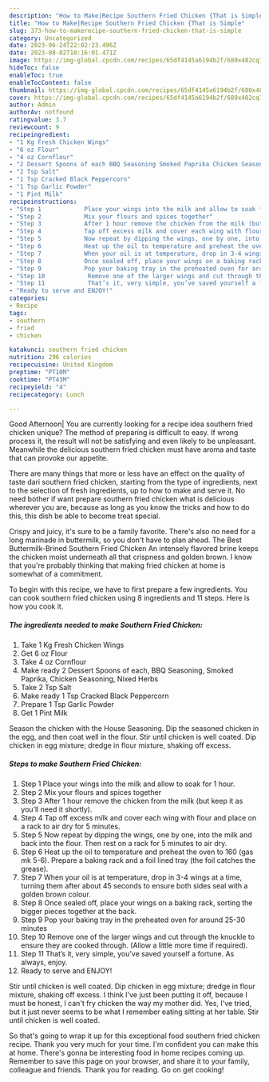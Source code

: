 ```yaml
---
description: "How to Make|Recipe Southern Fried Chicken {That is Simple"
title: "How to Make|Recipe Southern Fried Chicken {That is Simple"
slug: 373-how-to-makerecipe-southern-fried-chicken-that-is-simple
category: Uncategorized
date: 2023-06-24T22:02:23.496Z
date: 2023-08-02T10:16:01.471Z
image: https://img-global.cpcdn.com/recipes/65df4145a6194b2f/680x482cq70/southern-fried-chicken-recipe-main-photo.jpg
hideToc: false
enableToc: true
enableTocContent: false
thumbnail: https://img-global.cpcdn.com/recipes/65df4145a6194b2f/680x482cq70/southern-fried-chicken-recipe-main-photo.jpg
cover: https://img-global.cpcdn.com/recipes/65df4145a6194b2f/680x482cq70/southern-fried-chicken-recipe-main-photo.jpg
author: Admin
authorAv: notfound
ratingvalue: 3.7
reviewcount: 9
recipeingredient:
- "1 Kg Fresh Chicken Wings"
- "6 oz Flour"
- "4 oz Cornflour"
- "2 Dessert Spoons of each BBQ Seasoning Smoked Paprika Chicken Seasoning Nixed Herbs"
- "2 Tsp Salt"
- "1 Tsp Cracked Black Peppercorn"
- "1 Tsp Garlic Powder"
- "1 Pint Milk"
recipeinstructions:
- "Step 1            Place your wings into the milk and allow to soak for 1 hour."
- "Step 2            Mix your flours and spices together"
- "Step 3            After 1 hour remove the chicken from the milk (but keep it as you’ll need it shortly)."
- "Step 4            Tap off excess milk and cover each wing with flour and place on a rack to air dry for 5 minutes."
- "Step 5            Now repeat by dipping the wings, one by one, into the milk and back into the flour. Then rest on a rack for 5 minutes to air dry."
- "Step 6            Heat up the oil to temperature and preheat the oven to 160 (gas mk 5-6). Prepare a baking rack and a foil lined tray (the foil catches the grease)."
- "Step 7            When your oil is at temperature, drop in 3-4 wings at a time, turning them after about 45 seconds to ensure both sides seal with a golden brown colour."
- "Step 8            Once sealed off, place your wings on a baking rack, sorting the bigger pieces together at the back."
- "Step 9            Pop your baking tray in the preheated oven for around 25-30 minutes"
- "Step 10            Remove one of the larger wings and cut through the knuckle to ensure they are cooked through. (Allow a little more time if required)."
- "Step 11            That’s it, very simple, you’ve saved yourself a fortune. As always, enjoy."
- "Ready to serve and ENJOY!"
categories:
- Recipe
tags:
- southern
- fried
- chicken

katakunci: southern fried chicken 
nutrition: 296 calories
recipecuisine: United Kingdom
preptime: "PT10M"
cooktime: "PT43M"
recipeyield: "4"
recipecategory: Lunch

---
```



Good Afternoon| You are currently looking for a recipe idea southern fried chicken unique? The method of preparing is difficult to easy. If wrong process it, the result will not be satisfying and even likely to be unpleasant. Meanwhile the delicious southern fried chicken must have aroma and taste that can provoke our appetite.






There are many things that more or less have an effect on the quality of taste dari southern fried chicken, starting from the type of ingredients, next to the selection of fresh ingredients, up to how to make and serve it. No need bother if want prepare southern fried chicken what is delicious wherever you are, because as long as you know the tricks and how to do this, this dish be able to become treat  special.


Crispy and juicy, it&#39;s sure to be a family favorite. There&#39;s also no need for a long marinade in buttermilk, so you don&#39;t have to plan ahead. The Best Buttermilk-Brined Southern Fried Chicken An intensely flavored brine keeps the chicken moist underneath all that crispness and golden brown. I know that you&#39;re probably thinking that making fried chicken at home is somewhat of a commitment.


To begin with this recipe, we have to first prepare a few ingredients. You can cook southern fried chicken using 8 ingredients and 11 steps. Here is how you cook it.

<!--inarticleads1-->

##### The ingredients needed to make Southern Fried Chicken:

1. Take 1 Kg Fresh Chicken Wings
1. Get 6 oz Flour
1. Take 4 oz Cornflour
1. Make ready 2 Dessert Spoons of each, BBQ Seasoning, Smoked Paprika, Chicken Seasoning, Nixed Herbs
1. Take 2 Tsp Salt
1. Make ready 1 Tsp Cracked Black Peppercorn
1. Prepare 1 Tsp Garlic Powder
1. Get 1 Pint Milk


Season the chicken with the House Seasoning. Dip the seasoned chicken in the egg, and then coat well in the flour. Stir until chicken is well coated. Dip chicken in egg mixture; dredge in flour mixture, shaking off excess. 

<!--inarticleads2-->

##### Steps to make Southern Fried Chicken:

1. Step 1            Place your wings into the milk and allow to soak for 1 hour.
1. Step 2            Mix your flours and spices together
1. Step 3            After 1 hour remove the chicken from the milk (but keep it as you’ll need it shortly).
1. Step 4            Tap off excess milk and cover each wing with flour and place on a rack to air dry for 5 minutes.
1. Step 5            Now repeat by dipping the wings, one by one, into the milk and back into the flour. Then rest on a rack for 5 minutes to air dry.
1. Step 6            Heat up the oil to temperature and preheat the oven to 160 (gas mk 5-6). Prepare a baking rack and a foil lined tray (the foil catches the grease).
1. Step 7            When your oil is at temperature, drop in 3-4 wings at a time, turning them after about 45 seconds to ensure both sides seal with a golden brown colour.
1. Step 8            Once sealed off, place your wings on a baking rack, sorting the bigger pieces together at the back.
1. Step 9            Pop your baking tray in the preheated oven for around 25-30 minutes
1. Step 10            Remove one of the larger wings and cut through the knuckle to ensure they are cooked through. (Allow a little more time if required).
1. Step 11            That’s it, very simple, you’ve saved yourself a fortune. As always, enjoy.
1. Ready to serve and ENJOY!

Stir until chicken is well coated. Dip chicken in egg mixture; dredge in flour mixture, shaking off excess. I think I&#39;ve just been putting it off, because I must be honest, I can&#39;t fry chicken the way my mother did. Yes, I&#39;ve tried, but it just never seems to be what I remember eating sitting at her table. Stir until chicken is well coated. 

So that's going to wrap it up for this exceptional food southern fried chicken recipe. Thank you very much for your time. I'm confident you can make this at home. There's gonna be interesting food in home recipes coming up. Remember to save this page on your browser, and share it to your family, colleague and friends. Thank you for reading. Go on get cooking!
